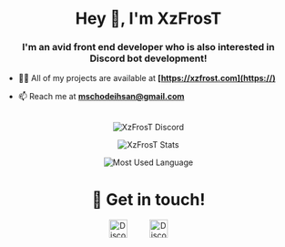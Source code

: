 <h1 align="center">Hey 👋, I'm XzFrosT</h1>
<h3 align="center">I'm an avid front end developer who is also interested in Discord bot development!</h3>

- 👨‍💻 All of my projects are available at **[https://xzfrost.com](https://)**

- 📫 Reach me at **[mschodeihsan@gmail.com](https://mail.google.com/mail/u/0/?view=cm&fs=1&to=mschodeihsan@gmail.com)**
<br>
<div align="center"><img src="https://discord.c99.nl/widget/theme-2/591416431598632980.png" href="https://discord.com/users/591416431598632980" alt="XzFrosT Discord" ></div>
 <p align="center"> <img align="center" src="https://github-readme-stats.codestackr.vercel.app/api?username=XzFrosT&show_icons=false&theme=dark&bg_color=00000000&hide_border=true&icon_color=4F8CC9&hide_title=true&count_private=true" alt="XzFrosT Stats" /></p>
<p align="center"> <img align="center" src="https://github-readme-stats.vercel.app/api/top-langs/?username=XzFrosT&show_icons=true&layout=compact&hide_border=true&theme=dark&bg_color=00000000" alt="Most Used Language" /></p>

<h1 align="center">🤝 Get in touch!</h1>
<p align="center">
<a href="https://instagram.com/mscihsnhrd" target="_blank"><img alt="Discord" title="Discord" height="32" width="32" src="https://image.flaticon.com/icons/svg/174/174855.svg"></a>&nbsp;&nbsp;&nbsp;&nbsp;&nbsp;&nbsp;&nbsp;&nbsp;&nbsp;
<a href="https://discord.com/users/591416431598632980" target="_blank"><img alt="Discord" title="Discord" height="32" width="32" src="https://raw.githubusercontent.com/peterthehan/peterthehan/master/assets/discord.svg"></a>&nbsp;&nbsp;&nbsp;&nbsp;&nbsp;&nbsp;&nbsp;&nbsp;&nbsp;
</p>



